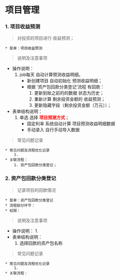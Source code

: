 # 项目管理

### 1. 项目收益预测
> 对投资的项目进行 收益预测；

	* 菜单：项目收益预测
		  
> 说明及注意事项

* 操作说明：
	1. job每天 自动计算预测收益明细。
		* 新创建项目 自动初始化 预测收益明细；
		* 根据 ‘资产包回款分类登记’流程 有回款：
			1. 更新到账之前的的数据 状态为历史；
			2. 重新计算 剩余投资金额的  收益预测；
			3. 更新隐藏字段（剩余投资金额（万元））；
* 表单结构说明：
	1. 单选 选择 <font color="red">**项目预测方式**</font>；
		* 固定利率  系统自动计算 项目预测收益明细数据
		* 手动录入  自行手动导入数据

> 常见问题记录
	
	* 常见问题及流程优化记录
		1. 
	* 关联流程：
		1. 资产包回款分类登记；

### 2. 资产包回款分类登记
> 记录项目的回款情况

	* 菜单：资产包回款分类登记
	* 流程部分环节：
	* 权限：
		  
> 说明及注意事项

* 操作说明：
	1. 
* 表单结构说明：
	1. 选择回款的资产包名称

> 常见问题记录
	
	* 常见问题及流程优化记录
		1. 
	* 关联流程：
